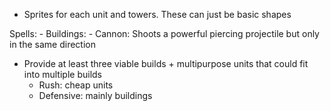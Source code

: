 
- Sprites for each unit and towers. These can just be basic shapes

Spells:
    - 
Buildings:
    - Cannon: Shoots a powerful piercing projectile but only in the same direction

- Provide at least three viable builds + multipurpose units that could fit into multiple builds
    - Rush: cheap units
    - Defensive: mainly buildings 
    
